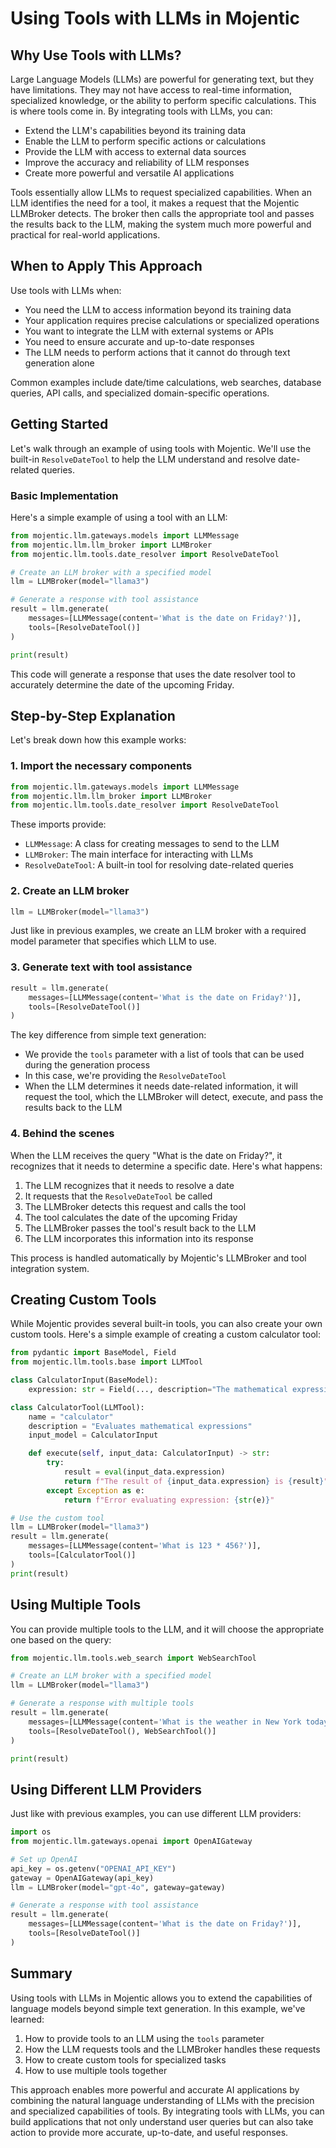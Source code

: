 # Using Tools with LLMs in Mojentic

## Why Use Tools with LLMs?

Large Language Models (LLMs) are powerful for generating text, but they have limitations. They may not have access to real-time information, specialized knowledge, or the ability to perform specific calculations. This is where tools come in. By integrating tools with LLMs, you can:

- Extend the LLM's capabilities beyond its training data
- Enable the LLM to perform specific actions or calculations
- Provide the LLM with access to external data sources
- Improve the accuracy and reliability of LLM responses
- Create more powerful and versatile AI applications

Tools essentially allow LLMs to request specialized capabilities. When an LLM identifies the need for a tool, it makes a request that the Mojentic LLMBroker detects. The broker then calls the appropriate tool and passes the results back to the LLM, making the system much more powerful and practical for real-world applications.

## When to Apply This Approach

Use tools with LLMs when:
- You need the LLM to access information beyond its training data
- Your application requires precise calculations or specialized operations
- You want to integrate the LLM with external systems or APIs
- You need to ensure accurate and up-to-date responses
- The LLM needs to perform actions that it cannot do through text generation alone

Common examples include date/time calculations, web searches, database queries, API calls, and specialized domain-specific operations.

## Getting Started

Let's walk through an example of using tools with Mojentic. We'll use the built-in `ResolveDateTool` to help the LLM understand and resolve date-related queries.

### Basic Implementation

Here's a simple example of using a tool with an LLM:

```python
from mojentic.llm.gateways.models import LLMMessage
from mojentic.llm.llm_broker import LLMBroker
from mojentic.llm.tools.date_resolver import ResolveDateTool

# Create an LLM broker with a specified model
llm = LLMBroker(model="llama3")

# Generate a response with tool assistance
result = llm.generate(
    messages=[LLMMessage(content='What is the date on Friday?')],
    tools=[ResolveDateTool()]
)

print(result)
```

This code will generate a response that uses the date resolver tool to accurately determine the date of the upcoming Friday.

## Step-by-Step Explanation

Let's break down how this example works:

### 1. Import the necessary components

```python
from mojentic.llm.gateways.models import LLMMessage
from mojentic.llm.llm_broker import LLMBroker
from mojentic.llm.tools.date_resolver import ResolveDateTool
```

These imports provide:
- `LLMMessage`: A class for creating messages to send to the LLM
- `LLMBroker`: The main interface for interacting with LLMs
- `ResolveDateTool`: A built-in tool for resolving date-related queries

### 2. Create an LLM broker

```python
llm = LLMBroker(model="llama3")
```

Just like in previous examples, we create an LLM broker with a required model parameter that specifies which LLM to use.

### 3. Generate text with tool assistance

```python
result = llm.generate(
    messages=[LLMMessage(content='What is the date on Friday?')],
    tools=[ResolveDateTool()]
)
```

The key difference from simple text generation:
- We provide the `tools` parameter with a list of tools that can be used during the generation process
- In this case, we're providing the `ResolveDateTool`
- When the LLM determines it needs date-related information, it will request the tool, which the LLMBroker will detect, execute, and pass the results back to the LLM

### 4. Behind the scenes

When the LLM receives the query "What is the date on Friday?", it recognizes that it needs to determine a specific date. Here's what happens:

1. The LLM recognizes that it needs to resolve a date
2. It requests that the `ResolveDateTool` be called
3. The LLMBroker detects this request and calls the tool
4. The tool calculates the date of the upcoming Friday
5. The LLMBroker passes the tool's result back to the LLM
6. The LLM incorporates this information into its response

This process is handled automatically by Mojentic's LLMBroker and tool integration system.

## Creating Custom Tools

While Mojentic provides several built-in tools, you can also create your own custom tools. Here's a simple example of creating a custom calculator tool:

```python
from pydantic import BaseModel, Field
from mojentic.llm.tools.base import LLMTool

class CalculatorInput(BaseModel):
    expression: str = Field(..., description="The mathematical expression to evaluate")

class CalculatorTool(LLMTool):
    name = "calculator"
    description = "Evaluates mathematical expressions"
    input_model = CalculatorInput

    def execute(self, input_data: CalculatorInput) -> str:
        try:
            result = eval(input_data.expression)
            return f"The result of {input_data.expression} is {result}"
        except Exception as e:
            return f"Error evaluating expression: {str(e)}"

# Use the custom tool
llm = LLMBroker(model="llama3")
result = llm.generate(
    messages=[LLMMessage(content='What is 123 * 456?')],
    tools=[CalculatorTool()]
)
print(result)
```

## Using Multiple Tools

You can provide multiple tools to the LLM, and it will choose the appropriate one based on the query:

```python
from mojentic.llm.tools.web_search import WebSearchTool

# Create an LLM broker with a specified model
llm = LLMBroker(model="llama3")

# Generate a response with multiple tools
result = llm.generate(
    messages=[LLMMessage(content='What is the weather in New York today and what day of the week is it?')],
    tools=[ResolveDateTool(), WebSearchTool()]
)

print(result)
```

## Using Different LLM Providers

Just like with previous examples, you can use different LLM providers:

```python
import os
from mojentic.llm.gateways.openai import OpenAIGateway

# Set up OpenAI
api_key = os.getenv("OPENAI_API_KEY")
gateway = OpenAIGateway(api_key)
llm = LLMBroker(model="gpt-4o", gateway=gateway)

# Generate a response with tool assistance
result = llm.generate(
    messages=[LLMMessage(content='What is the date on Friday?')],
    tools=[ResolveDateTool()]
)
```

## Summary

Using tools with LLMs in Mojentic allows you to extend the capabilities of language models beyond simple text generation. In this example, we've learned:

1. How to provide tools to an LLM using the `tools` parameter
2. How the LLM requests tools and the LLMBroker handles these requests
3. How to create custom tools for specialized tasks
4. How to use multiple tools together

This approach enables more powerful and accurate AI applications by combining the natural language understanding of LLMs with the precision and specialized capabilities of tools. By integrating tools with LLMs, you can build applications that not only understand user queries but can also take action to provide more accurate, up-to-date, and useful responses.
